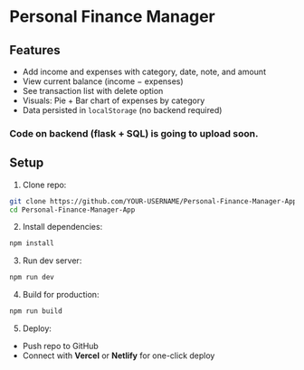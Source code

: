 # Personal Finance Manager

## Features
- Add income and expenses with category, date, note, and amount
- View current balance (income − expenses)
- See transaction list with delete option
- Visuals: Pie + Bar chart of expenses by category
- Data persisted in `localStorage` (no backend required)
### Code on backend (flask + SQL) is going to upload soon.

## Setup
1. Clone repo:

```bash
git clone https://github.com/YOUR-USERNAME/Personal-Finance-Manager-App.git
cd Personal-Finance-Manager-App
```

2. Install dependencies:

```bash
npm install
```

3. Run dev server:

```bash
npm run dev
```

4. Build for production:

```bash
npm run build
```

5. Deploy:
- Push repo to GitHub
- Connect with **Vercel** or **Netlify** for one-click deploy

